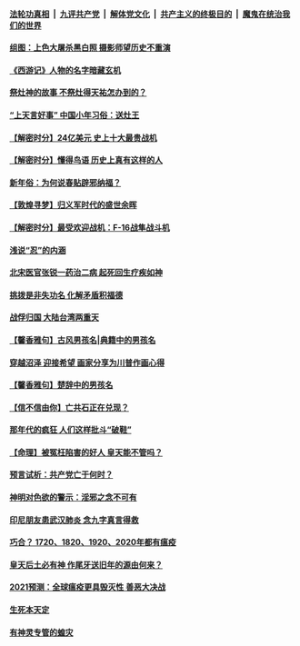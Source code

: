 

####  [法轮功真相](../../../../basic/blob/master/README.md?t=02050501) &nbsp;|&nbsp; [九评共产党](../../../../9ping.md/blob/master/README.md?t=02050501) &nbsp;|&nbsp; [解体党文化](../../../../jtdwh.md/blob/master/README.md?t=02050501)  &nbsp;|&nbsp; [共产主义的终极目的](../../../../gczydzjmd.md/blob/master/README.md?t=02050501) &nbsp;|&nbsp; [魔鬼在统治我们的世界](../../../../mgztzwmdsj.md/blob/master/README.md?t=02050501) 

#### [组图：上色大屠杀黑白照 摄影师望历史不重演](../pages/prog647/a103046941.md?t=02050501) 

#### [《西游记》人物的名字暗藏玄机](../pages/prog647/a103046798.md?t=02050501) 

#### [祭灶神的故事 不祭灶得天祐怎办到的？](../pages/prog647/a103046711.md?t=02050501) 

#### [“上天言好事” 中国小年习俗：送灶王](../pages/prog647/a103046669.md?t=02050501) 

#### [【解密时分】24亿美元 史上十大最贵战机](../pages/prog647/a103046572.md?t=02050501) 

#### [【解密时分】懂得鸟语 历史上真有这样的人](../pages/prog647/a103045970.md?t=02050501) 

#### [新年俗：为何说春贴辟邪纳福？](../pages/prog647/a103045961.md?t=02050501) 

#### [【敦煌寻梦】归义军时代的盛世余晖](../pages/prog647/a103045920.md?t=02050501) 


#### [【解密时分】最受欢迎战机：F-16战隼战斗机](../pages/prog647/a103045748.md?t=02050501) 

#### [浅说“忍”的内涵](../pages/prog647/a103045192.md?t=02050501) 

#### [北宋医官张锐一药治二病 起死回生疗疾如神](../pages/prog647/a103045187.md?t=02050501) 

#### [挑拨是非失功名 化解矛盾积福德](../pages/prog647/a103044346.md?t=02050501) 

#### [战俘归国 大陆台湾两重天](../pages/prog647/a103044314.md?t=02050501) 

#### [【馨香雅句】古风男孩名|典籍中的男孩名](../pages/prog647/a103043855.md?t=02050501) 


#### [穿越沼泽 迎接希望 画家分享为川普作画心得](../pages/prog647/a103043958.md?t=02050501) 

#### [【馨香雅句】楚辞中的男孩名](../pages/prog647/a103043856.md?t=02050501) 

#### [【信不信由你】亡共石正在兑现？](../pages/prog647/a103043370.md?t=02050501) 

#### [那年代的疯狂 人们这样批斗“破鞋”](../pages/prog647/a103043318.md?t=02050501) 

#### [【命理】被冤枉陷害的好人 皇天能不管吗？](../pages/prog647/a103043296.md?t=02050501) 

#### [预言试析：共产党亡于何时？](../pages/prog647/a103042702.md?t=02050501) 

#### [神明对色欲的警示：淫邪之念不可有](../pages/prog647/a103042528.md?t=02050501) 

#### [印尼朋友患武汉肺炎 念九字真言得救](../pages/prog647/a103042515.md?t=02050501) 

#### [巧合？ 1720、1820、1920、2020年都有瘟疫](../pages/prog647/a103041787.md?t=02050501) 

#### [皇天后土必有神 作尾牙送旧年的源由何来？](../pages/prog647/a103041782.md?t=02050501) 

#### [2021预测：全球瘟疫更具毁灭性 善恶大决战](../pages/prog647/a103041665.md?t=02050501) 

#### [生死本天定](../pages/prog647/a103040997.md?t=02050501) 

#### [有神灵专管的蝗灾](../pages/prog647/a103040969.md?t=02050501) 


